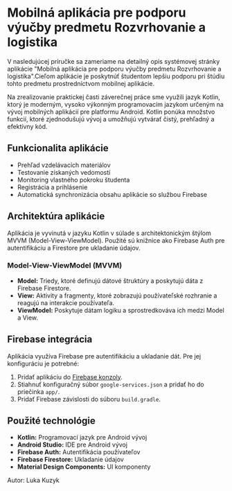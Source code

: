 <h1>Mobilná aplikácia pre podporu výučby predmetu Rozvrhovanie a logistika</h1>

<p>V nasledujúcej príručke sa zameriame na detailný opis systémovej stránky aplikácie "Mobilná aplikácia pre podporu výučby predmetu Rozvrhovanie a logistika".Cieľom aplikácie je poskytnúť študentom lepšiu podporu pri štúdiu tohto predmetu prostredníctvom mobilnej aplikácie.</p>


Na zrealizovanie praktickej časti záverečnej práce sme využili jazyk Kotlin, ktorý je moderným, vysoko výkonným programovacím jazykom určeným na vývoj mobilných aplikácií pre platformu Android. Kotlin ponúka množstvo funkcií, ktoré zjednodušujú vývoj a umožňujú vytvárať čistý, prehľadný a efektívny kód.


<h2 id="funkcionalita">Funkcionalita aplikácie</h2>
<ul>
    <li>Prehľad vzdelávacích materiálov</li>
    <li>Testovanie získaných vedomostí</li>
    <li>Monitoring vlastného pokroku študenta</li>
    <li>Registrácia a prihlásenie</li>
    <li>Automatická synchronizácia obsahu aplikácie so službou Firebase</li>
</ul>


<h2 id="architektura">Architektúra aplikácie</h2>
<p>Aplikácia je vyvinutá v jazyku Kotlin v súlade s architektonickým štýlom MVVM (Model-View-ViewModel). Použité sú knižnice ako Firebase Auth pre autentifikáciu a Firestore pre ukladanie údajov.</p>

<h3>Model-View-ViewModel (MVVM)</h3>
<ul>
    <li><strong>Model:</strong> Triedy, ktoré definujú dátové štruktúry a poskytujú dáta z Firebase Firestore.</li>
    <li><strong>View:</strong> Aktivity a fragmenty, ktoré zobrazujú používateľské rozhranie a reagujú na interakcie používateľa.</li>
    <li><strong>ViewModel:</strong> Poskytuje dátam logiku a sprostredkováva ich medzi Model a View.</li>
</ul>

<h2 id="firebase">Firebase integrácia</h2>
<p>Aplikácia využíva Firebase pre autentifikáciu a ukladanie dát. Pre jej konfiguráciu je potrebné:</p>
<ol>
    <li>Pridať aplikáciu do <a href="https://console.firebase.google.com/">Firebase konzoly</a>.</li>
    <li>Stiahnuť konfiguračný súbor <code>google-services.json</code> a pridať ho do priečinka <code>app/</code>.</li>
    <li>Pridať Firebase závislosti do súboru <code>build.gradle</code>.</li>
</ol>

<h2 id="technologie">Použité technológie</h2>
<ul>
    <li><strong>Kotlin:</strong> Programovací jazyk pre Android vývoj</li>
    <li><strong>Android Studio:</strong> IDE pre Android vývoj</li>
    <li><strong>Firebase Auth:</strong> Autentifikácia používateľov</li>
    <li><strong>Firebase Firestore:</strong> Ukladanie údajov</li>
    <li><strong>Material Design Components:</strong> UI komponenty</li>
</ul>

<p>Autor: Luka Kuzyk</p>

